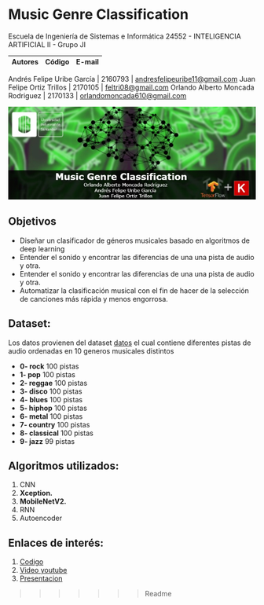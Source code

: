 # Music Genre Classification

Escuela de Ingeniería de Sistemas e Informática
24552 - INTELIGENCIA ARTIFICIAL II - Grupo JI

**Autores**|Código| E-mail
--|--|--

Andrés Felipe Uribe García | 2160793 | andresfelipeuribe11@gmail.com
Juan Felipe Ortiz Trillos | 2170105 | feltri08@gmail.com
Orlando Alberto Moncada Rodriguez | 2170133 | orlandomoncada610@gmail.com

![Texto alternativo](Banner.jpg)

## Objetivos

* Diseñar un clasificador de géneros musicales basado 
en algoritmos de deep learning
* Entender el sonido y encontrar las diferencias de una una pista de audio y otra. 
* Entender el sonido y encontrar las diferencias de una una pista de audio y otra. 
* Automatizar la clasificación musical con el fin de hacer de la selección de canciones más rápida y menos engorrosa.


## Dataset:

Los datos provienen del dataset [datos](https://www.kaggle.com/andradaolteanu/gtzan-dataset-music-genre-classification) el cual contiene diferentes pistas de audio ordenadas en 10 generos musicales distintos

* **0- rock**        100 pistas
* **1- pop**          100 pistas
* **2- reggae**       100 pistas
* **3- disco**        100 pistas
* **4- blues**        100 pistas
* **5- hiphop**       100 pistas
* **6- metal**        100 pistas
* **7- country**      100 pistas
* **8- classical**    100 pistas
* **9- jazz**          99 pistas

## Algoritmos utilizados:

1. CNN
2. **Xception.**
3. **MobileNetV2.**
4. RNN
5. Autoencoder

## Enlaces de interés:

1. [Codigo](https://github.com/LotusZaheer/Proyecto/blob/master/Index.ipynb)
2. [Video youtube](https://youtu.be/9wx-DlqBXEY)
3. [Presentacion](https://github.com/Alexis3004/Deteccion_Retinopatia_Diabetica/blob/main/Deteccion_RD.pdf)
>>>>>>> Readme

